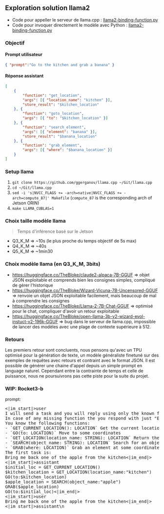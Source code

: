 ## Exploration solution llama2
- Code pour appeller le serveur de llama.cpp : [llama2-binding-function.py](./llama2-binding-function.py)
- Code pour invoquer directement le modèle avec Python : [llama2-binding-function.py](./llama2-binding-function.py)

### Objectif
#### Prompt utilisateur
```json
{ "prompt":"Go to the kitchen and grab a banana" }
```

#### Réponse assistant
```json
[
    {
        "function": "get_location",
        "args": [{ "location_name": "kitchen" }],
        "store_result": "$kitchen_location"
    }, {
        "function": "goto_location",
        "args": [{ "to": "$kitchen_location" }]
    }, {
        "function": "search_element",
        "args": [{ "element": "banana" }],
        "store_result": "$banana_location"
    }, {
        "function": "grab_element",
        "args": [{ "where": "$banana_location" }]
    }
]
```

### Setup llama
1. `git clone https://github.com/ggerganov/llama.cpp ~/Git/llama.cpp`
2. `cd ~/Git/llama.cpp`
3. `sed -i 's|NVCC_FLAGS += -arch=native|NVCC_FLAGS += -arch=compute_87|' Makefile` (`compute_87` is the corresponding arch of Jetson ORIN)
4. `make LLAMA_CUBLAS=1`

### Choix taille modèle llama
> Temps d'inférence basé sur le Jetson

- Q3_K_M => ~10s (le plus proche du temps objectif de 5s max)
- Q4_K_M => ~40s
- Q5_K_M => ~1min30

### Choix modèle llama (en Q3_K_M, 3bits)
- https://huggingface.co/TheBloke/claude2-alpaca-7B-GGUF => objet JSON exploitable et comprends bien les consignes simples, compliqué de gérer l'historique
- https://huggingface.co/TheBloke/Wizard-Vicuna-7B-Uncensored-GGUF => renvoie un objet JSON exploitable facilement, mais beaucoup de mal à comprendre les consignes
- https://huggingface.co/TheBloke/Llama-2-7B-Chat-GGUF => optimisé pour le chat, compliquer d'avoir un retour exploitable
- https://huggingface.co/TheBloke/open-llama-3b-v2-wizard-evol-instuct-v2-196k-GGUF => bug dans le serveur de llama.cpp, impossible de lancer des modèles avec une plage de contexte supérieure à 512.

### Retours
Les premiers retour sont concluents, nous pensons qu'avec un TPU optimisé pour la génération de texte, un modèle généraliste finetuné sur des exemples de requêtes avec retours et contraint avec le format JSON. Il est possible de générer une chaine d'appel depuis un simple prompt en language naturel. Cependant entre la contrainte de temps et celle de puissance, nous ne poursuivrons pas cette piste pour la suite du projet.

### WIP: Rocket3-b
prompt:
<pre>
<|im_start|>user
I will send a task and you will reply using only the known functions.
In case of any missing function the you respond with just "ERROR".
You know the following functions:
- `GET_CURRENT_LOCATION(): LOCATION` Get the current location
- `GO(to: LOCATION)` Move to some coordinates
- `GET_LOCATION(location_name: STRING): LOCATION` Return the location associated with a location name
- `SEARCH(object_name: STRING): LOCATION` Search for an object
- `GRAB(where: LOCATION)` Grab an element at some coordinates
The first task is:
Bring me back one of the apple from the kitchen<|im_end|>
<|im_start|>assistant
$initial_loc = GET_CURRENT_LOCATION()
$kitchen_location = GET_LOCATION(location_name:"kitchen")
GO(to:$kitchen_location)
$apple_location = SEARCH(object_name:"apple")
GRAB($apple_location)
GO(to:$initial_loc)<|im_end|>
<|im_start|>user
Bring me back one of the apple from the kitchen<|im_end|>
<|im_start|>assistant\n
</pre>